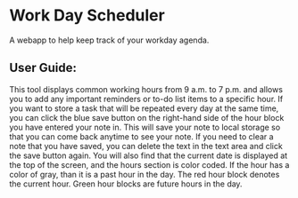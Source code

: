 # Work Day Scheduler
A webapp to help keep track of your workday agenda.

## User Guide:

This tool displays common working hours from 9 a.m. to 7 p.m. and allows you to add any important reminders or to-do list items to a specific hour. If you want to store a task that will be repeated every day at the same time, you can click the blue save button on the right-hand side of the hour block you have entered your note in. This will save your note to local storage so that you can come back anytime to see your note. If you need to clear a note that you have saved, you can delete the text in the text area and click the save button again. You will also find that the current date is displayed at the top of the screen, and the hours section is color coded. If the hour has a color of gray, than it is a past hour in the day. The red hour block denotes the current hour. Green hour blocks are future hours in the day.